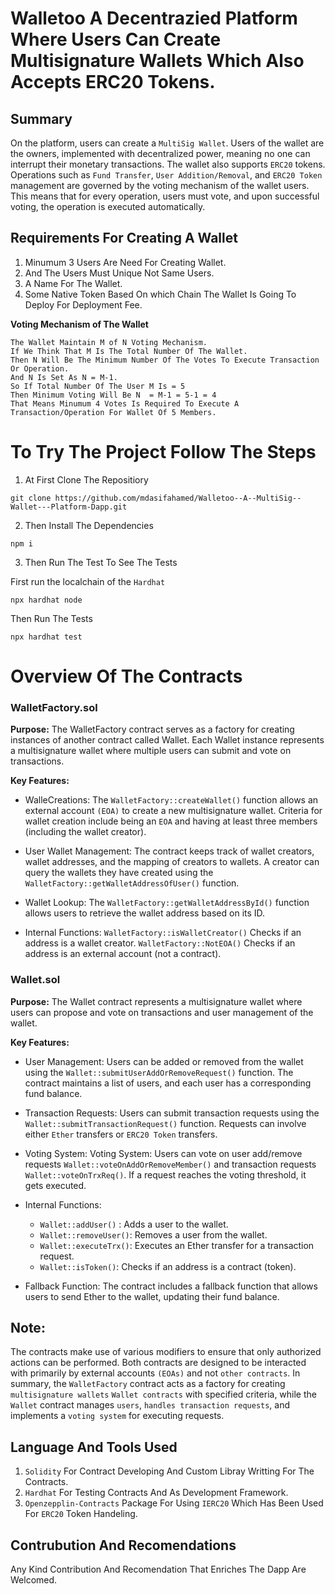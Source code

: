 # Walletoo A Decentrazied Platform Where Users Can Create Multisignature Wallets Which Also Accepts ERC20 Tokens.

## Summary
On the platform, users can create a `MultiSig Wallet`. Users of the wallet are the owners, implemented with decentralized power, meaning no one can interrupt their monetary transactions. The wallet also supports `ERC20` tokens. Operations such as `Fund Transfer`, `User Addition/Removal`, and `ERC20 Token` management are governed by the voting mechanism of the wallet users. This means that for every operation, users must vote, and upon successful voting, the operation is executed automatically.

## Requirements For Creating A Wallet
1. Minumum 3 Users Are Need For Creating Wallet.
2. And The Users Must Unique Not Same Users.
3. A Name For The Wallet.
4. Some Native Token Based On which Chain The Wallet Is Going To Deploy For Deployment Fee.

**Voting Mechanism of The Wallet** 

```
The Wallet Maintain M of N Voting Mechanism.
If We Think That M Is The Total Number Of The Wallet.
Then N Will Be The Minimum Number Of The Votes To Execute Transaction Or Operation.
And N Is Set As N = M-1.
So If Total Number Of The User M Is = 5
Then Minimum Voting Will Be N  = M-1 = 5-1 = 4
That Means Minumum 4 Votes Is Required To Execute A Transaction/Operation For Wallet Of 5 Members.
```





# To Try The Project Follow The Steps
1. At First Clone The Repositiory

```shell
git clone https://github.com/mdasifahamed/Walletoo--A--MultiSig--Wallet---Platform-Dapp.git
```
2. Then Install The Dependencies

```shell
npm i
```
3. Then Run The Test To See The Tests

First run the localchain of the `Hardhat`

```shell
npx hardhat node
``` 
Then Run The Tests

```shell
npx hardhat test
```

# Overview Of The Contracts

### WalletFactory.sol

**Purpose:** The WalletFactory contract serves as a factory for creating instances of another contract called Wallet.
Each Wallet instance represents a multisignature wallet where multiple users can submit and vote on transactions.

**Key Features:**
- WalleCreations:
The `WalletFactory::createWallet()` function allows an external account `(EOA)` to create a new multisignature wallet.
Criteria for wallet creation include being an `EOA` and having at least three members (including the wallet creator).
- User Wallet Management:
The contract keeps track of wallet creators, wallet addresses, and the mapping of creators to wallets.
A creator can query the wallets they have created using the `WalletFactory::getWalletAddressOfUser()` function.
- Wallet Lookup:
The `WalletFactory::getWalletAddressById()` function allows users to retrieve the wallet address based on its ID.

- Internal Functions:
`WalletFactory::isWalletCreator()` Checks if an address is a wallet creator. `WalletFactory::NotEOA()` Checks if an address is an external account (not a contract).

### Wallet.sol

**Purpose:** The Wallet contract represents a multisignature wallet where users can propose and vote on transactions and user management of the wallet.

**Key Features:**
- User Management:
Users can be added or removed from the wallet using the `Wallet::submitUserAddOrRemoveRequest()` function.
The contract maintains a list of users, and each user has a corresponding fund balance.

- Transaction Requests:
Users can submit transaction requests using the `Wallet::submitTransactionRequest()` function.
Requests can involve either `Ether` transfers or `ERC20 Token` transfers.

- Voting System:
Voting System:
Users can vote on user add/remove requests `Wallet::voteOnAddOrRemoveMember()` and transaction requests `Wallet::voteOnTrxReq()`. If a request reaches the voting threshold, it gets executed.

- Internal Functions:
    - `Wallet::addUser()` : Adds a user to the wallet.
    - `Wallet::removeUser()`: Removes a user from the wallet.
    - `Wallet::executeTrx()`: Executes an Ether transfer for a transaction request.
    - `Wallet::isToken()`: Checks if an address is a contract (token).

- Fallback Function:
The contract includes a fallback function that allows users to send Ether to the wallet, updating their fund balance.

## Note:
The contracts make use of various modifiers to ensure that only authorized actions can be performed.
Both contracts are designed to be interacted with primarily by external accounts `(EOAs)` and not `other contracts`.
In summary, the `WalletFactory` contract acts as a factory for creating `multisignature wallets` `Wallet contracts` with specified criteria, while the `Wallet` contract manages `users`, `handles transaction requests`, and implements a `voting system` for executing requests.

## Language And Tools Used 

1. `Solidity` For Contract Developing And Custom Libray Writting For The Contracts.
2. `Hardhat` For Testing Contracts And  As Development Framework.
3. `Openzepplin-Contracts` Package For Using `IERC20` Which Has Been Used For `ERC20` Token Handeling.

## Contrubution And Recomendations

Any Kind Contribution And Recomendation That Enriches The Dapp Are Welcomed.









